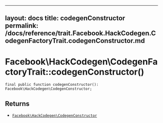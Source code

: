 
***

layout: docs
title: codegenConstructor
permalink: /docs/reference/trait.Facebook.HackCodegen.CodegenFactoryTrait.codegenConstructor.md
---







# Facebook\\HackCodegen\\CodegenFactoryTrait::codegenConstructor()




``` Hack
final public function codegenConstructor(): Facebook\HackCodegen\CodegenConstructor;
```




## Returns




+ [` Facebook\HackCodegen\CodegenConstructor `](<class.Facebook.HackCodegen.CodegenConstructor.md>)